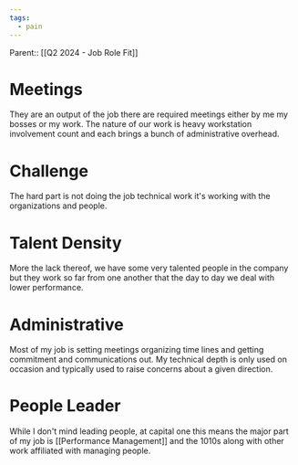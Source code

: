 ```yaml
---
tags:
  - pain
---
```

Parent:: [[Q2 2024 - Job Role Fit]]
# Meetings
They are an output of the job there are required meetings either by me my bosses or my work. The nature of our work is heavy workstation involvement count and each brings a bunch of administrative overhead. 
# Challenge
The hard part is not doing the job technical work it's working with the organizations and people. 
# Talent Density
More the lack thereof, we have some very talented people in the company but they work so far from one another that the day to day we deal with lower performance. 
# Administrative 
Most of my job is setting meetings organizing time lines and getting commitment and communications out. My technical depth is only used on occasion and typically used to raise concerns about a given direction. 
# People Leader
While I don't mind leading people, at capital one this means the major part of my job is [[Performance Management]] and the 1010s along with other work affiliated with managing people. 
